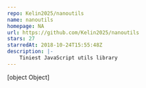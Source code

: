 ```yaml
---
repo: Kelin2025/nanoutils
name: nanoutils
homepage: NA
url: https://github.com/Kelin2025/nanoutils
stars: 27
starredAt: 2018-10-24T15:55:48Z
description: |-
    Tiniest JavaScript utils library
---
```


[object Object]
